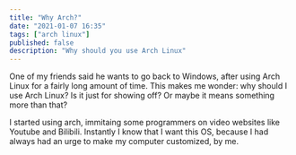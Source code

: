 ```yaml
---
title: "Why Arch?"
date: "2021-01-07 16:35"
tags: ["arch linux"]
published: false
description: "Why should you use Arch Linux"
---
```


One of my friends said he wants to go back to Windows, after using Arch Linux for a fairly long amount of time. This makes me wonder: why should I use Arch Linux? Is it just for showing off? Or maybe it means something more than that?

I started using arch, immitaing some programmers on video websites like Youtube and Bilibili. Instantly I know that I want this OS, because I had always had an urge to make my computer customized, by me.
